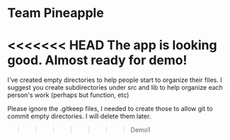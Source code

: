 # Team Pineapple
<<<<<<< HEAD
The app is looking good.  Almost ready for demo!
=======
I've created empty directories to help people start to organize their files.
I suggest you create subdirectories under src and lib to help organize
each person's work (perhaps but function, etc)

Please ignore the .gitkeep files, I needed to create those to allow git to
commit empty directories.  I will delete them later.
>>>>>>> Demo1

